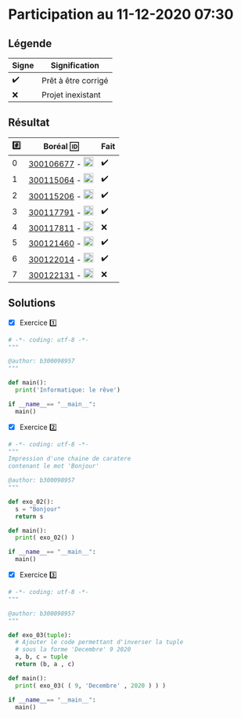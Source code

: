 # Participation au 11-12-2020 07:30

## Légende

| Signe              | Signification                 |
|--------------------|-------------------------------|
| :heavy_check_mark: | Prêt à être corrigé           |
| :x:                | Projet inexistant             |

## Résultat

|:hash:| Boréal :id:                | Fait               |
|------|----------------------------|--------------------|
| 0 | [300106677](https://github.com/leonaldo1994/lab-exercices-de-codage-en-python) - <image src='https://avatars0.githubusercontent.com/u/71027895?s=460&v=4' width=20 height=20></image> | :heavy_check_mark: |
| 1 | [300115064](https://github.com/Naoufal271/lab-exercices-de-codage-en-python) - <image src='https://avatars0.githubusercontent.com/u/72874987?s=460&v=4' width=20 height=20></image> | :heavy_check_mark: |
| 2 | [300115206](https://github.com/itonga/lab-exercices-de-codage-en-python) - <image src='https://avatars0.githubusercontent.com/u/73952068?s=460&v=4' width=20 height=20></image> | :heavy_check_mark: |
| 3 | [300117791](https://github.com/DonMise/lab-exercices-de-codage-en-python) - <image src='https://avatars0.githubusercontent.com/u/73952191?s=460&v=4' width=20 height=20></image> | :heavy_check_mark: | 
| 4 | [300117811](https://github.com/sio-mh/lab-exercices-de-codage-en-python) - <image src='https://avatars0.githubusercontent.com/u/71027809?s=460&v=4' width=20 height=20></image> | :x: |
| 5 | [300121460](https://github.com/Daveinfo20/lab-exercices-de-codage-en-python) - <image src='https://avatars0.githubusercontent.com/u/71027883?s=460&v=4' width=20 height=20></image> | :heavy_check_mark: |
| 6 | [300122014](https://github.com/sylvainEmm/lab-exercices-de-codage-en-python) - <image src='https://avatars0.githubusercontent.com/u/71392439?s=460&v=4' width=20 height=20></image> | :heavy_check_mark: |
| 7 | [300122131](https://github.com/emsed0/lab-exercices-de-codage-en-python) - <image src='https://avatars0.githubusercontent.com/u/71394111?s=460&v=4' width=20 height=20></image> | :x:|

## Solutions

- [x] Exercice :one:

```python
# -*- coding: utf-8 -*-
"""

@author: b300098957
"""

def main():
  print('Informatique: le rêve')

if __name__== "__main__":
  main()
```

- [x] Exercice :two:

```python
# -*- coding: utf-8 -*-
"""
Impression d'une chaine de caratere 
contenant le mot 'Bonjour'

@author: b300098957
"""

def exo_02():
  s = "Bonjour"
  return s

def main():
  print( exo_02() )

if __name__== "__main__":
  main()
```

- [x] Exercice :three:

```python
# -*- coding: utf-8 -*-
"""

@author: b300098957
"""

def exo_03(tuple):
  # Ajouter le code permettant d'inverser la tuple
  # sous la forme 'Decembre' 9 2020
  a, b, c = tuple
  return (b, a , c)

def main():
  print( exo_03( ( 9, 'Decembre' , 2020 ) ) )

if __name__== "__main__":
  main()
```
